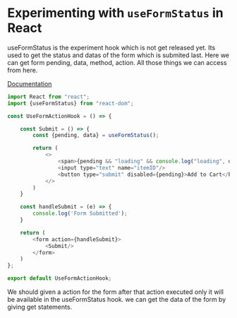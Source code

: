 # Experimenting with `useFormStatus` in React

useFormStatus is the experiment hook which is not get released yet. Its used to get the status and datas of the form which is submited last. Here we can get form pending, data, method, action. All those things we can access from here. 

[Documentation](https://react.dev/reference/react/useFormStatus)

```javascript
import React from "react";
import {useFormStatus} from "react-dom";

const UseFormActionHook = () => {

    const Submit = () => {
        const {pending, data} = useFormStatus();

        return (
            <>  
                <span>{pending && "loading" && console.log("loading", data.get('itemID'))}</span>
                <input type="text" name="itemID"/>
                <button type="submit" disabled={pending}>Add to Cart</button>
            </>
        )
    }

    const handleSubmit = (e) => {
        console.log('Form Submitted');
    }

    return (
        <form action={handleSubmit}>
            <Submit/>
        </form>
    )
};

export default UseFormActionHook;
```
We should given a action for the form after that action executed only it will be available in the useFormStatus hook. we can get the data of the form by giving get statements.